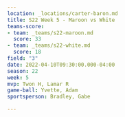 ```yaml
---
location: _locations/carter-baron.md
title: S22 Week 5 - Maroon vs White
teams-score:
- team: _teams/s22-maroon.md
  score: 33
- team: _teams/s22-white.md
  score: 18
field: "3"
date: 2022-04-10T09:30:00.000-04:00
season: 22
week: 5
mvp: Twon H, Lamar R
game-ball: Yvette, Adam
sportsperson: Bradley, Gabe

---
```

